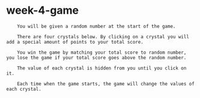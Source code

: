 # week-4-game

		You will be given a random number at the start of the game.
		
		There are four crystals below. By clicking on a crystal you will add a special amount of points to your total score.
		
		You win the game by matching your total score to random number, you lose the game if your total score goes above the random number.
		
		The value of each crystal is hidden from you until you click on it.
		
		Each time when the game starts, the game will change the values of each crystal.